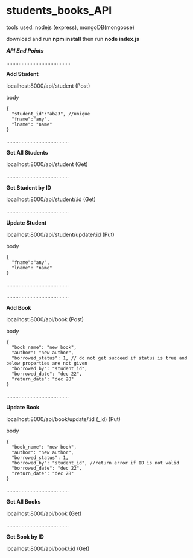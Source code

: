 # students_books_API
tools used: nodejs (express), mongoDB(mongoose)

download and run **npm install**  then run **node index.js**

***API End Points***

..........................................

**Add Student**

localhost:8000/api/student
(Post)

body 

    {
      "student_id":"ab23", //unique
      "fname":"any",
      "lname": "name"
    }
    
.........................................

**Get All Students**

localhost:8000/api/student
(Get)

.........................................

**Get Student by ID**

localhost:8000/api/student/:id
(Get)

.........................................

**Update Student**

localhost:8000/api/student/update/:id
(Put)

body 

    {
      "fname":"any",
      "lname": "name"
    }
    
.........................................

.........................................

**Add Book**

localhost:8000/api/book
(Post)

body 

    {
      "book_name": "new book",
      "author": "new author",
      "borrowed_status": 1, // do not get succeed if status is true and below properties are not given
      "borrowed_by": "student_id",
      "borrowed_date": "dec 22",
      "return_date": "dec 28"
    }
    
.........................................

**Update Book**

localhost:8000/api/book/update/:id  (_id)
(Put)

body 

    {
      "book_name": "new book",
      "author": "new author",
      "borrowed_status": 1,
      "borrowed_by": "student_id", //return error if ID is not valid
      "borrowed_date": "dec 22",
      "return_date": "dec 28"
    }
    
.........................................

**Get All Books**

localhost:8000/api/book
(Get)

.........................................

**Get Book by ID**

localhost:8000/api/book/:id
(Get)

